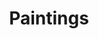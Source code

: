 ---
layout: objectpage_janbrueghel
title: Paintings
object_type: Painting
permalink: /janbrueghel/object-types/painting/
---